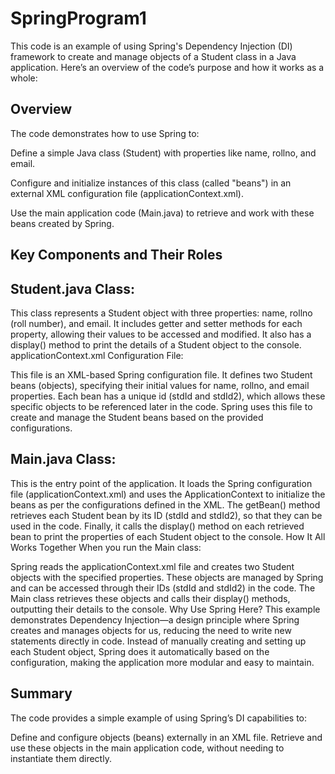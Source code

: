 # SpringProgram1
This code is an example of using Spring's Dependency Injection (DI) framework to create and manage objects of a Student class in a Java application. Here’s an overview of the code’s purpose and how it works as a whole:

## Overview
The code demonstrates how to use Spring to:

Define a simple Java class (Student) with properties like name, rollno, and email.

Configure and initialize instances of this class (called "beans") in an external XML configuration file (applicationContext.xml).

Use the main application code (Main.java) to retrieve and work with these beans created by Spring.
## Key Components and Their Roles
## Student.java Class:

This class represents a Student object with three properties: name, rollno (roll number), and email.
It includes getter and setter methods for each property, allowing their values to be accessed and modified.
It also has a display() method to print the details of a Student object to the console.
applicationContext.xml Configuration File:

This file is an XML-based Spring configuration file.
It defines two Student beans (objects), specifying their initial values for name, rollno, and email properties.
Each bean has a unique id (stdId and stdId2), which allows these specific objects to be referenced later in the code.
Spring uses this file to create and manage the Student beans based on the provided configurations.
## Main.java Class:

This is the entry point of the application.
It loads the Spring configuration file (applicationContext.xml) and uses the ApplicationContext to initialize the beans as per the configurations defined in the XML.
The getBean() method retrieves each Student bean by its ID (stdId and stdId2), so that they can be used in the code.
Finally, it calls the display() method on each retrieved bean to print the properties of each Student object to the console.
How It All Works Together
When you run the Main class:

Spring reads the applicationContext.xml file and creates two Student objects with the specified properties.
These objects are managed by Spring and can be accessed through their IDs (stdId and stdId2) in the code.
The Main class retrieves these objects and calls their display() methods, outputting their details to the console.
Why Use Spring Here?
This example demonstrates Dependency Injection—a design principle where Spring creates and manages objects for us, reducing the need to write new statements directly in code. Instead of manually creating and setting up each Student object, Spring does it automatically based on the configuration, making the application more modular and easy to maintain.

## Summary
The code provides a simple example of using Spring’s DI capabilities to:

Define and configure objects (beans) externally in an XML file.
Retrieve and use these objects in the main application code, without needing to instantiate them directly.
